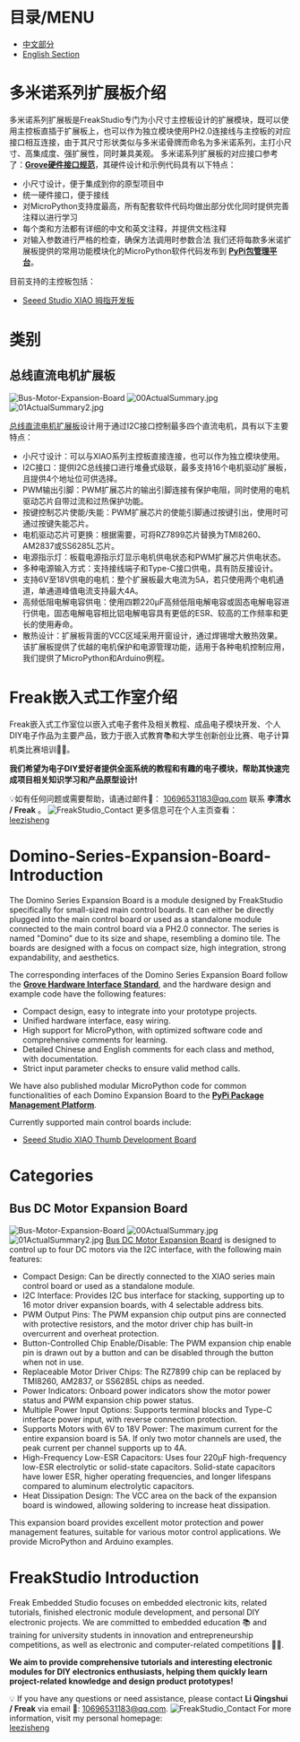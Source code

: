 # 目录/MENU

- [中文部分](#多米诺系列扩展板介绍)
- [English Section](#Domino-Series-Expansion-Board-Introduction)

# 多米诺系列扩展板介绍
多米诺系列扩展板是FreakStudio专门为小尺寸主控板设计的扩展模块，既可以使用主控板直插于扩展板上，也可以作为独立模块使用PH2.0连接线与主控板的对应接口相互连接，由于其尺寸形状类似与多米诺骨牌而命名为多米诺系列，主打小尺寸、高集成度、强扩展性，同时兼具美观。
多米诺系列扩展板的对应接口参考了：**[Grove硬件接口规范](https://wiki.seeedstudio.com/cn/Grove_System/#grove--qwiicstemma-qt-interface-to-malefemale-jumper-cables)**，其硬件设计和示例代码具有以下特点：
  - 小尺寸设计，便于集成到你的原型项目中
  - 统一硬件接口，便于接线
  - 对MicroPython支持度最高，所有配套软件代码均做出部分优化同时提供完善注释以进行学习
  - 每个类和方法都有详细的中文和英文注释，并提供文档注释
  - 对输入参数进行严格的检查，确保方法调用时参数合法
我们还将每款多米诺扩展板提供的常用功能模块化的MicroPython软件代码发布到 **[PyPi包管理平台](https://pypi.org/user/leeqingshui/)**。

目前支持的主控板包括：
* [Seeed Studio XIAO 拇指开发板](https://wiki.seeedstudio.com/cn/SeeedStudio_XIAO_Series_Introduction/)

# 类别
## 总线直流电机扩展板
![Bus-Motor-Expansion-Board](Bus-Motor-Expansion-Board/image/02BusDCMotorDriveBoard.png)
![00ActualSummary.jpg](Bus-Motor-Expansion-Board/image/00ActualSummary.jpg)
![01ActualSummary2.jpg](Bus-Motor-Expansion-Board/image/01ActualSummary2.jpg)

[总线直流电机扩展板](https://github.com/leezisheng/Domino-Series-Expansion-Board/tree/main/Bus-Motor-Expansion-Board)设计用于通过I2C接口控制最多四个直流电机，具有以下主要特点：
- 小尺寸设计：可以与XIAO系列主控板直接连接，也可以作为独立模块使用。
- I2C接口：提供I2C总线接口进行堆叠式级联，最多支持16个电机驱动扩展板，且提供4个地址位可供选择。
- PWM输出引脚：PWM扩展芯片的输出引脚连接有保护电阻，同时使用的电机驱动芯片自带过流和过热保护功能。
- 按键控制芯片使能/失能：PWM扩展芯片的使能引脚通过按键引出，使用时可通过按键失能芯片。
- 电机驱动芯片可更换：根据需要，可将RZ7899芯片替换为TMI8260、AM2837或SS6285L芯片。
- 电源指示灯：板载电源指示灯显示电机供电状态和PWM扩展芯片供电状态。
- 多种电源输入方式：支持接线端子和Type-C接口供电，具有防反接设计。
- 支持6V至18V供电的电机：整个扩展板最大电流为5A，若只使用两个电机通道，单通道峰值电流支持最大4A。
- 高频低阻电解电容供电：使用四颗220μF高频低阻电解电容或固态电解电容进行供电，固态电解电容相比铝电解电容具有更低的ESR、较高的工作频率和更长的使用寿命。
- 散热设计：扩展板背面的VCC区域采用开窗设计，通过焊锡增大散热效果。
该扩展板提供了优越的电机保护和电源管理功能，适用于各种电机控制应用，我们提供了MicroPython和Arduino例程。

# Freak嵌入式工作室介绍
Freak嵌入式工作室位以嵌入式电子套件及相关教程、成品电子模块开发、个人DIY电子作品为主要产品，致力于嵌入式教育📚和大学生创新创业比赛、电子计算机类比赛培训🧑‍💻。

**我们希望为电子DIY爱好者提供全面系统的教程和有趣的电子模块，帮助其快速完成项目相关知识学习和产品原型设计!**

💡如有任何问题或需要帮助，请通过邮件📧： 10696531183@qq.com 联系 **李清水 / Freak** 。
![FreakStudio_Contact](image/FreakStudio_Contact.png)
更多信息可在个人主页查看：  
[leezisheng](https://github.com/leezisheng/leezisheng)

# Domino-Series-Expansion-Board-Introduction

The Domino Series Expansion Board is a module designed by FreakStudio specifically for small-sized main control boards. It can either be directly plugged into the main control board or used as a standalone module connected to the main control board via a PH2.0 connector. The series is named "Domino" due to its size and shape, resembling a domino tile. The boards are designed with a focus on compact size, high integration, strong expandability, and aesthetics.

The corresponding interfaces of the Domino Series Expansion Board follow the **[Grove Hardware Interface Standard](https://wiki.seeedstudio.com/cn/Grove_System/#grove--qwiicstemma-qt-interface-to-malefemale-jumper-cables)**, and the hardware design and example code have the following features:
  - Compact design, easy to integrate into your prototype projects.
  - Unified hardware interface, easy wiring.
  - High support for MicroPython, with optimized software code and comprehensive comments for learning.
  - Detailed Chinese and English comments for each class and method, with documentation.
  - Strict input parameter checks to ensure valid method calls.

We have also published modular MicroPython code for common functionalities of each Domino Expansion Board to the **[PyPi Package Management Platform](https://pypi.org/user/leeqingshui/)**.

Currently supported main control boards include:
* [Seeed Studio XIAO Thumb Development Board](https://wiki.seeedstudio.com/cn/SeeedStudio_XIAO_Series_Introduction/)

# Categories
## Bus DC Motor Expansion Board
![Bus-Motor-Expansion-Board](Bus-Motor-Expansion-Board/image/02BusDCMotorDriveBoard.png)
![00ActualSummary.jpg](Bus-Motor-Expansion-Board/image/00ActualSummary.jpg)
![01ActualSummary2.jpg](Bus-Motor-Expansion-Board/image/01ActualSummary2.jpg)
[Bus DC Motor Expansion Board](https://github.com/leezisheng/Domino-Series-Expansion-Board/tree/main/Bus-Motor-Expansion-Board) is designed to control up to four DC motors via the I2C interface, with the following main features:
- Compact Design: Can be directly connected to the XIAO series main control board or used as a standalone module.
- I2C Interface: Provides I2C bus interface for stacking, supporting up to 16 motor driver expansion boards, with 4 selectable address bits.
- PWM Output Pins: The PWM expansion chip output pins are connected with protective resistors, and the motor driver chip has built-in overcurrent and overheat protection.
- Button-Controlled Chip Enable/Disable: The PWM expansion chip enable pin is drawn out by a button and can be disabled through the button when not in use.
- Replaceable Motor Driver Chips: The RZ7899 chip can be replaced by TMI8260, AM2837, or SS6285L chips as needed.
- Power Indicators: Onboard power indicators show the motor power status and PWM expansion chip power status.
- Multiple Power Input Options: Supports terminal blocks and Type-C interface power input, with reverse connection protection.
- Supports Motors with 6V to 18V Power: The maximum current for the entire expansion board is 5A. If only two motor channels are used, the peak current per channel supports up to 4A.
- High-Frequency Low-ESR Capacitors: Uses four 220μF high-frequency low-ESR electrolytic or solid-state capacitors. Solid-state capacitors have lower ESR, higher operating frequencies, and longer lifespans compared to aluminum electrolytic capacitors.
- Heat Dissipation Design: The VCC area on the back of the expansion board is windowed, allowing soldering to increase heat dissipation.

This expansion board provides excellent motor protection and power management features, suitable for various motor control applications. We provide MicroPython and Arduino examples.

# FreakStudio Introduction
Freak Embedded Studio focuses on embedded electronic kits, related tutorials, finished electronic module development, and personal DIY electronic projects. We are committed to embedded education 📚 and training for university students in innovation and entrepreneurship competitions, as well as electronic and computer-related competitions 🧑‍💻.

**We aim to provide comprehensive tutorials and interesting electronic modules for DIY electronics enthusiasts, helping them quickly learn project-related knowledge and design product prototypes!**

💡 If you have any questions or need assistance, please contact **Li Qingshui / Freak** via email 📧: 10696531183@qq.com.
![FreakStudio_Contact](image/FreakStudio_Contact.png)
For more information, visit my personal homepage:  
[leezisheng](https://github.com/leezisheng/leezisheng)